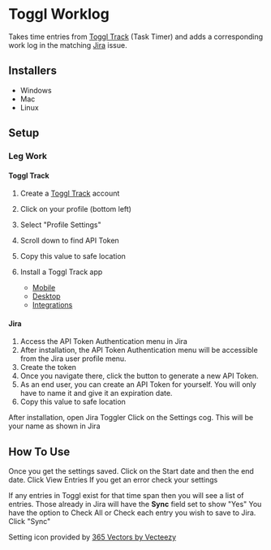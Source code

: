 # Toggl Worklog

Takes time entries from [Toggl Track](https://toggl.com/track/) (Task Timer) and adds a corresponding work log in the matching [Jira](https://www.atlassian.com/software/jira) issue.

## Installers

 - Windows
 - Mac
 - Linux

## Setup
### Leg Work
#### Toggl Track
 1. Create a [Toggl Track](https://toggl.com/track/signup/) account 
 2. Click on your profile (bottom left)

 3. Select "Profile Settings"
 4. Scroll
    down to find API Token
1. Copy this value to safe location
2. Install a Toggl Track app
	 - [Mobile](https://toggl.com/track/mobile-time-tracking-app/)
     - [Desktop](https://toggl.com/track/toggl-desktop/)
     - [Integrations](https://toggl.com/track/integrations/)
#### Jira
1. Access the API Token Authentication menu in Jira
2.  After installation, the API Token Authentication menu will be accessible from the Jira user profile menu.
3. Create the token
4. Once you navigate there, click the button to generate a new API Token.
5. As an end user, you can create an API Token for yourself. You will only have to name it and give it an expiration date.
6. Copy this value to safe location

After installation, open Jira Toggler 
Click on the Settings cog.
This will be your name as shown in Jira

## How To Use
Once you get the settings saved. 
Click on the Start date and then the end date.
Click View Entries
If you get an error check your settings

If any entries in Toggl exist for that time span then you will see a list of entries.
Those already in Jira will have the  **Sync** field set to show "Yes"
You have the option to Check All or Check each entry you wish to save to Jira.
Click "Sync"

Setting icon provided by <a  href="https://www.vecteezy.com/free-vector/365">365 Vectors by Vecteezy</a>
